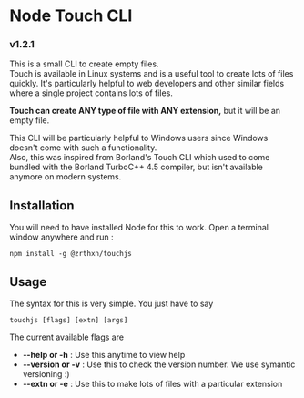 # Node Touch CLI
### v1.2.1

This is a small CLI to create empty files.<br>
Touch is available in Linux systems and is a useful tool to create lots of files quickly. It's particularly helpful to web developers and 
other similar fields where a single project contains lots of files.

**Touch can create ANY type of file with ANY extension,** but it will be an empty file.

This CLI will be particularly helpful to Windows users since Windows doesn't come with such a functionality. <br>
Also, this was inspired from Borland's Touch CLI which used to come bundled with the Borland TurboC++ 4.5 compiler, but isn't available anymore on modern systems.


## Installation
You will need to have installed Node for this to work. Open a terminal window anywhere and run :
```
npm install -g @zrthxn/touchjs
```

## Usage
The syntax for this is very simple. You just have to say
```
touchjs [flags] [extn] [args]
```

The current available flags are
- **--help or -h** : Use this anytime to view help
- **--version or -v** : Use this to check the version number. We use symantic versioning :)
- **--extn or -e** : Use this to make lots of files with a particular extension
